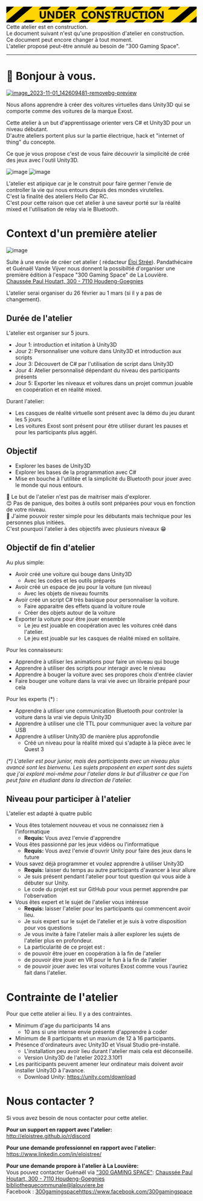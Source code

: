 ![WIP](https://github.com/EloiStree/EloiStree/blob/master/Images/WIP.png)  
Cette atelier est en construction.    
Le document suivant n'est qu'une proposition d'atelier en construction.      
Ce document peut encore changer à tout moment.  
L'atelier proposé peut-être annulé au besoin de "300 Gaming Space".    

--------------------

# 🙌 Bonjour à vous.


[![image_2023-11-01_142609481-removebg-preview](https://github.com/EloiStree/HelloCarRC/assets/20149493/bc2c47b3-9094-4de9-9ede-b6926800119e)](https://amzn.to/46TTSzI)

Nous allons apprendre à créer des voitures virtuelles dans Unity3D qui se comporte comme des voitures de la marque Exost.

Cette atelier à un but d'apprentissage orienter vers C# et Unity3D pour un niveau débutant.  
D'autre ateliers portent plus sur la partie électrique, hack et "internet of thing" du concepte.  

Ce que je vous propose c'est de vous faire découvrir la simplicité de créé des jeux avec l'outil Unity3D.



![image](https://github.com/EloiStree/HelloCarRC/assets/20149493/56b215f4-7948-423e-b006-cae726d0e402)
![image](https://github.com/EloiStree/HelloCarRC/assets/20149493/680436f3-1fbe-4023-9286-585a05a9cabd)

L'atelier est atipique car je le construit pour faire germer l'envie de controller la vie qui nous entours depuis des mondes virutelles.    
C'est la finalité des ateliers Hello Car RC.  
C'est pour cette raison que cet atelier à une saveur porté sur la réalité mixed et l'utilisation de relay via le Bluetooth.  


# Context d'un première atelier

![image](https://github.com/EloiStree/HelloCarRC/assets/20149493/0428d78c-7bd3-43a3-9c38-2c470dd05083)

Suite à une envie de créer cet atelier ( rédacteur [Éloi Strée](https://www.linkedin.com/in/eloistree/)).
Pandathécaire et Guénaël Vande Vijver nous donnent la possibiltié d'organiser une première édition à l'espace "300 Gaming Space" de La Louvière.  
[Chaussée Paul Houtart, 300 - 7110 Houdeng-Goegnies](https://maps.app.goo.gl/hfouJ5wBncgeBWDE7)  

L'atelier serai organiser du 26 février au 1 mars (si il y a pas de changement).




## Durée de l'atelier

L'atelier est organiser sur 5 jours.
- Jour 1: introduction et initation à Unity3D
- Jour 2: Personnaliser une voiture dans Unity3D et introduction aux scripts
- Jour 3: Découvert de C# par l'utilisation de script dans Unity3D
- Jour 4: Atelier personnalisé dépendant du niveau des participants présents
- Jour 5: Exporter les niveaux et voitures dans un projet commun jouable en coopération et en réalité mixed.

Durant l'atelier:
- Les casques de réalité virtuelle sont présent avec la démo du jeu durant les 5 jours.
- Les voitures Exost sont présent pour être utiliser durant les pauses et pour les participants plus aggéri.
  
## Objectif 
- Explorer les bases de Unity3D
- Explorer les bases de la programmation avec C#
- Mise en bouche à l'utilitée et la simplicité du Bluetooth pour jouer avec le monde qui nous entours.

🎯 Le but de l'atelier n'est pas de maitriser mais d'explorer.  
😊 Pas de panique, des boites à outils sont préparées pour vous en fonction de votre niveau.  
🚨 J'aime pouvoir rester simple pour les débutants mais technique pour les personnes plus initiées.    
C'est pourquoi l'atelier à des objectifs avec plusieurs niveaux 😁  


## Objectif de fin d'atelier

Au plus simple: 
- Avoir créé une voiture qui bouge dans Unity3D
  - Avec les codes et les outils préparés 
- Avoir créé un espace de jeu pour la voiture (un niveau)
  - Avec les objets de niveau fournits 
- Avoir créé un script C# très basique pour personnaliser la voiture.
  - Faire apparaitre des effets quand la voiture roule
  - Créer des objets autour de la voiture
- Exporter la voiture pour être jouer ensemble
  - Le jeu est jouable en coopération avec les voitures créé dans l'atelier.
  - Le jeu est jouable sur les casques de réalité mixed en solitaire.  

Pour les connaisseurs:
- Apprendre à utiliser les animations pour faire un niveau qui bouge
- Apprendre à utiliser des scripts pour interagir avec le niveau
- Apprendre à bouger la voiture avec ses propores choix d'entrée clavier
- Faire bouger une voiture dans la vrai vie avec un librairie préparé pour cela

Pour les experts (*) :
- Apprendre à utiliser une communication Bluetooth pour controler la voiture dans la vrai vie depuis Unity3D
- Apprendre à utiliser une clé TTL pour communiquer avec la voiture par USB
- Apprendre à utiliser Unity3D de manière plus approfondie
   - Créé un niveau pour la réalité mixed qui s'adapte à la pièce avec le Quest 3

_(*) L'atelier est pour junior, mais des participants avec un niveau plus avancé sont les bienvenu. Les sujets proposéent en expert sont des sujets que j'ai exploré moi-même pour l'atelier dans le but d'illustrer ce que l'on peut faire en étudiant dans la direction de l'atelier._


## Niveau pour participer à l'atelier

L'atelier est adapté à quatre public
- Vous êtes totalement nouveau et vous ne connaissez rien à l'informatique
  - **Requis:** Vous avez l'envie d'apprendre 
- Vous êtes passionné par les jeux vidéos ou l'informatique
  - **Requis:** Vous avez l'envie d'ouvrir Unity pour faire des jeux dans le future
- Vous savez déjà programmer et voulez apprendre à utiliser Unity3D
  - **Requis:** laisser du temps au autre participants d'avancer à leur allure
  - Je suis présent pendant l'atelier pour tout question qui vous aide à débuter sur Unity.
  - Le code du projet est sur GitHub pour vous permet apprendre par l'observation 
- Vous êtes expert et le sujet de l'atelier vous intéresse
  - **Requis:** laisser l'atelier pour les participants qui commencent avoir lieu.
  - Je suis expert sur le sujet de l'atelier et je suis à votre disposition pour vos questions
  - Je vous invite à faire l'atelier mais à aller explorer les sujets de l'atelier plus en profondeur. 
  -  La particularité de ce projet est :
    - de pouvoir être jouer en coopération à la fin de l'atelier
    - de pouvoir être jouer en VR pour le fun à la fin de l'atelier
    - de pouvoir jouer avec les vrai voitures Exost comme vous l'auriez fait dans l'atelier.


# Contrainte de l'atelier

Pour que cette atelier ai lieu. 
Il y a des contraintes.

- Minimum d'age du participants 14 ans 
  - 10 ans si une intense envie présente d'apprendre à coder
- Minimum de 8 participants et un maxium de 12 à 16 participants.
- Présence d'ordinateurs avec Unity3D et Visual Studio pré-installé.
  - L'installation peu avoir lieu durant l'atelier mais cela est déconseillé.
  - Version Unity3D de l'atelier 2022.3.10f1
- Les pariticipants peuvent amener leur ordinateur mais doivent avoir installer Unity3D à l'avance.
  - Download Unity: https://unity.com/download



# Nous contacter ?

Si vous avez besoin de nous contacter pour cette atelier.  

**Pour un support en rapport avec l'atelier:**  
http://eloistree.github.io/r/discord  

**Pour une demande professionnel en rapport avec l'atelier:**  
https://www.linkedin.com/in/eloistree/  

**Pour une demande propore à l'atelier à La Louvière:**  
Vous pouvez contacter Guénaël via ["300 GAMING SPACE"](https://www.lalouviere.be/loisirs/culture/bibliotheques/actualites/300-gaming-space-un-pole-jeux-video-a-houdeng):
[Chaussée Paul Houtart, 300 - 7110 Houdeng-Goegnies](https://maps.app.goo.gl/hfouJ5wBncgeBWDE7)  
bibliothequecommunale@lalouviere.be  
Facebook : [300gamingspace](https://www.facebook.com/300gamingspace)https://www.facebook.com/300gamingspace  




